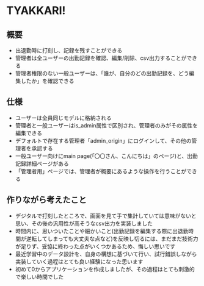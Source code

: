 # TYAKKARI!

## 概要
- 出退勤時に打刻し、記録を残すことができる
- 管理者は全ユーザーの出勤記録を確認、編集/削除、csv出力することができる
- 管理者権限のない一般ユーザーは、「誰が、自分のどの出勤記録を、どう編集したか」を確認できる

## 仕様
- ユーザーは全員同じモデルに格納される
- 管理者と一般ユーザーはis_admin属性で区別され、管理者のみがその属性を編集できる
- デフォルトで存在する管理者「admin_origin」にログインして、その他の管理者を承認する
- 一般ユーザー向けにmain page(「〇〇さん、こんにちは」のページ)と、出勤記録詳細ページがある
- 「管理者用」ページでは、管理者が概要にあるような操作を行うことができる

## 作りながら考えたこと
- デジタルで打刻したところで、画面を見て手で集計していては意味がないと思い、その後の汎用性が高そうなcsv出力を実装しました
- 時間内に、思いついたことや細かいこと(出勤記録を編集する際に出退勤時間が逆転してしまっても大丈夫な点など)を反映し切るには、まだまだ技術力が足りず、妥協に終わった点がいくつかあるため、悔しい思いです
- 最近学習中のデータ設計を、自身の構想に基づいて行い、試行錯誤しながら実装していく過程はとても良い経験になった思います
- 初めて0からアプリケーションを作成しましたが、その過程はとても刺激的で楽しい時間でした

